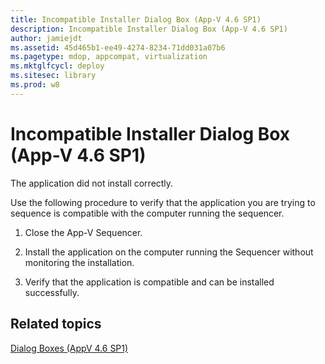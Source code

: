 ```yaml
---
title: Incompatible Installer Dialog Box (App-V 4.6 SP1)
description: Incompatible Installer Dialog Box (App-V 4.6 SP1)
author: jamiejdt
ms.assetid: 45d465b1-ee49-4274-8234-71dd031a07b6
ms.pagetype: mdop, appcompat, virtualization
ms.mktglfcycl: deploy
ms.sitesec: library
ms.prod: w8
---
```



# Incompatible Installer Dialog Box (App-V 4.6 SP1)


The application did not install correctly.

Use the following procedure to verify that the application you are trying to sequence is compatible with the computer running the sequencer.

1.  Close the App-V Sequencer.

2.  Install the application on the computer running the Sequencer without monitoring the installation.

3.  Verify that the application is compatible and can be installed successfully.

## Related topics


[Dialog Boxes (AppV 4.6 SP1)](dialog-boxes--appv-46-sp1-.md)

 

 





